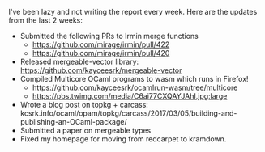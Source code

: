 I've been lazy and not writing the report every week. Here are the updates from
the last 2 weeks:

- Submitted the following PRs to Irmin merge functions
    * https://github.com/mirage/irmin/pull/422
    * https://github.com/mirage/irmin/pull/420
- Released mergeable-vector library: https://github.com/kayceesrk/mergeable-vector
- Compiled Multicore OCaml programs to wasm which runs in Firefox!
    * https://github.com/kayceesrk/ocamlrun-wasm/tree/multicore
    * https://pbs.twimg.com/media/C6ai77CXQAYJAhI.jpg:large
- Wrote a blog post on topkg + carcass: kcsrk.info/ocaml/opam/topkg/carcass/2017/03/05/building-and-publishing-an-OCaml-package/
- Submitted a paper on mergeable types
- Fixed my homepage for moving from redcarpet to kramdown.
